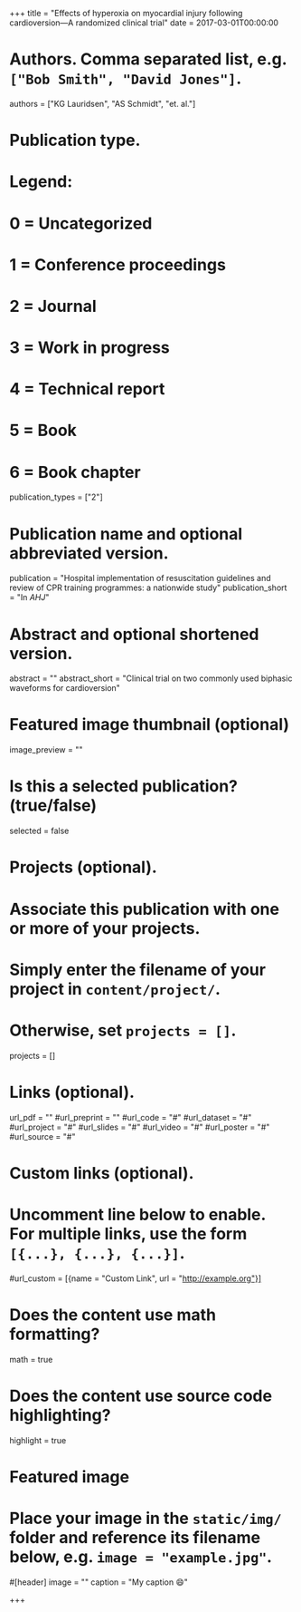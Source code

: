 +++
title = "Effects of hyperoxia on myocardial injury following cardioversion—A randomized clinical trial"
date = 2017-03-01T00:00:00

# Authors. Comma separated list, e.g. `["Bob Smith", "David Jones"]`.
authors = ["KG Lauridsen", "AS Schmidt", "et. al."]

# Publication type.
# Legend:
# 0 = Uncategorized
# 1 = Conference proceedings
# 2 = Journal
# 3 = Work in progress
# 4 = Technical report
# 5 = Book
# 6 = Book chapter
publication_types = ["2"]

# Publication name and optional abbreviated version.
publication = "Hospital implementation of resuscitation guidelines and review of CPR training programmes: a nationwide study"
publication_short = "In *AHJ*"

# Abstract and optional shortened version.
abstract = ""
abstract_short = "Clinical trial on two commonly used biphasic waveforms for cardioversion"

# Featured image thumbnail (optional)
image_preview = ""

# Is this a selected publication? (true/false)
selected = false

# Projects (optional).
#   Associate this publication with one or more of your projects.
#   Simply enter the filename of your project in `content/project/`.
#   Otherwise, set `projects = []`.
projects = []

# Links (optional).
url_pdf = ""
#url_preprint = ""
#url_code = "#"
#url_dataset = "#"
#url_project = "#"
#url_slides = "#"
#url_video = "#"
#url_poster = "#"
#url_source = "#"

# Custom links (optional).
#   Uncomment line below to enable. For multiple links, use the form `[{...}, {...}, {...}]`.
#url_custom = [{name = "Custom Link", url = "http://example.org"}]

# Does the content use math formatting?
math = true

# Does the content use source code highlighting?
highlight = true

# Featured image
# Place your image in the `static/img/` folder and reference its filename below, e.g. `image = "example.jpg"`.
#[header]
image = ""
caption = "My caption :smile:"

+++
